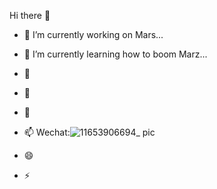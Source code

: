 Hi there 👋

- 🔭 I’m currently working on Mars...
- 🌱 I’m currently learning how to  boom Marz...
- 👯 
- 🤔 
- 💬 
- 📫 Wechat:![11653906694_ pic](https://user-images.githubusercontent.com/3281930/170974093-cfb41749-0f52-47fd-88ec-5ab08a6ef2a3.jpg)

- 😄  
- ⚡  
